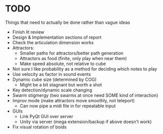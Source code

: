 # TODO

Things that need to actually be done rather than vague ideas

* Finish lit review
* Design & Implementation sections of report
* Check the articulation dimension works
* Attractors:
	* Smaller paths for attractors/better path generation
	* Attractors as food (finite, only play when near them)
	* Make speed absolute, not relative to cube
* Not sure I like probability as a method for deciding which notes to play
* Use velocity as factor in sound events
* Dynamic cube size (determined by COG)
	* Might be a bit stagnant but worth a shot
* Key detection/dynamic scale changing
* Swarm stigmergy (two swarms at once need SOME kind of interaction)
* Improv mode (make attractors move smoothly, not teleport)
	* Can now pipe a midi file in for repeatable input
* GUIs
	* Link PyQt GUI over server
	* Unity via server (mega extension/backup if above doesn't work)
* Fix visual rotation of boids